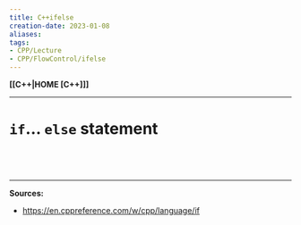 ```yaml
---
title: C++ifelse
creation-date: 2023-01-08
aliases:
tags:
- CPP/Lecture
- CPP/FlowControl/ifelse
---
```

**[[C++|HOME [C++]]]**

---
# `if`... `else` statement

<br>

# 
---
**Sources:**
- https://en.cppreference.com/w/cpp/language/if
